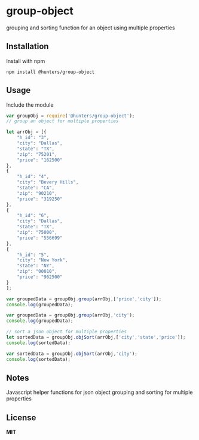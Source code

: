 # group-object
grouping and sorting function for an object using multiple properties

## Installation

Install with npm

```
npm install @hunters/group-object
```

## Usage

Include the module

```javascript
var groupObj = require('@hunters/group-object');
// group an object for multiple properties

let arrObj = [{
    "h_id": "3",
    "city": "Dallas",
    "state": "TX",
    "zip": "75201",
    "price": "162500"
},
{
    "h_id": "4",
    "city": "Bevery Hills",
    "state": "CA",
    "zip": "90210",
    "price": "319250"
},
{
    "h_id": "6",
    "city": "Dallas",
    "state": "TX",
    "zip": "75000",
    "price": "556699"
},
{
    "h_id": "5",
    "city": "New York",
    "state": "NY",
    "zip": "00010",
    "price": "962500"
}
];

var groupedData = groupObj.group(arrObj,['price','city']);
console.log(groupedData); 

var groupedData = groupObj.group(arrObj,'city');
console.log(groupedData); 

// sort a json object for multiple properties
let sortedData = groupObj.objSort(arrObj,['city','state','price']);
console.log(sortedData); 

var sortedData = groupObj.objSort(arrObj,'city');
console.log(sortedData); 
```
## Notes

Javascript helper functions for json object grouping and sorting for multiple properties

## License

**MIT**
